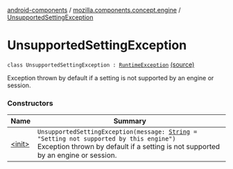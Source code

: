 [android-components](../../index.md) / [mozilla.components.concept.engine](../index.md) / [UnsupportedSettingException](./index.md)

# UnsupportedSettingException

`class UnsupportedSettingException : `[`RuntimeException`](https://kotlinlang.org/api/latest/jvm/stdlib/kotlin/-runtime-exception/index.html) [(source)](https://github.com/mozilla-mobile/android-components/blob/master/components/concept/engine/src/main/java/mozilla/components/concept/engine/Settings.kt#L164)

Exception thrown by default if a setting is not supported by an engine or session.

### Constructors

| Name | Summary |
|---|---|
| [&lt;init&gt;](-init-.md) | `UnsupportedSettingException(message: `[`String`](https://kotlinlang.org/api/latest/jvm/stdlib/kotlin/-string/index.html)` = "Setting not supported by this engine")`<br>Exception thrown by default if a setting is not supported by an engine or session. |
